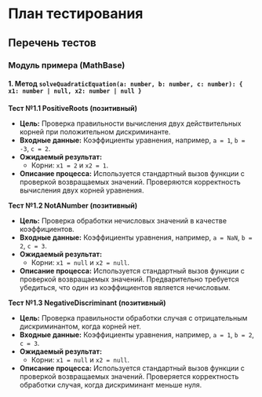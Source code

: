 # План тестирования

## Перечень тестов

### Модуль примера (MathBase)

#### 1. Метод `solveQuadraticEquation(a: number, b: number, c: number): { x1: number | null, x2: number | null }`

**Тест №1.1 PositiveRoots (позитивный)**

- **Цель:** Проверка правильности вычисления двух действительных корней при положительном дискриминанте.
- **Входные данные:** Коэффициенты уравнения, например, `a = 1`, `b = -3`, `c = 2`.
- **Ожидаемый результат:** 
  - Корни: `x1 = 2` и `x2 = 1`.
- **Описание процесса:** Используется стандартный вызов функции с проверкой возвращаемых значений. Проверяются корректность вычисления двух корней уравнения.

**Тест №1.2 NotANumber (позитивный)**

- **Цель:** Проверка обработки нечисловых значений в качестве коэффициентов.
- **Входные данные:** Коэффициенты уравнения, например, `a = NaN`, `b = 2`, `c = 3`.
- **Ожидаемый результат:** 
  - Корни: `x1 = null` и `x2 = null`.
- **Описание процесса:** Используется стандартный вызов функции с проверкой возвращаемых значений. Предварительно требуется убедиться, что один из коэффициентов является нечисловым.

**Тест №1.3 NegativeDiscriminant (позитивный)**

- **Цель:** Проверка правильности обработки случая с отрицательным дискриминантом, когда корней нет.
- **Входные данные:** Коэффициенты уравнения, например, `a = 1`, `b = 2`, `c = 3`.
- **Ожидаемый результат:** 
  - Корни: `x1 = null` и `x2 = null`.
- **Описание процесса:** Используется стандартный вызов функции с проверкой возвращаемых значений. Проверяется корректность обработки случая, когда дискриминант меньше нуля.

